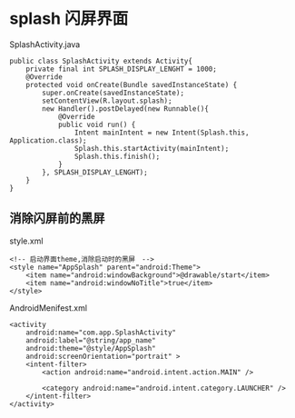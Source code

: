 # splash 闪屏界面

SplashActivity.java

	public class SplashActivity extends Activity{  
	    private final int SPLASH_DISPLAY_LENGHT = 1000;  
	    @Override  
	    protected void onCreate(Bundle savedInstanceState) {  
	        super.onCreate(savedInstanceState);  
	        setContentView(R.layout.splash);  
	        new Handler().postDelayed(new Runnable(){  
	            @Override  
	            public void run() {  
	                Intent mainIntent = new Intent(Splash.this, Application.class);  
	                Splash.this.startActivity(mainIntent);  
	                Splash.this.finish();  
	            }  
	        }, SPLASH_DISPLAY_LENGHT);  
	    }  
	}  




## 消除闪屏前的黑屏
style.xml

    <!-- 启动界面theme,消除启动时的黑屏　-->
    <style name="AppSplash" parent="android:Theme">
        <item name="android:windowBackground">@drawable/start</item>
        <item name="android:windowNoTitle">true</item>
    </style>

AndroidMenifest.xml

    <activity
        android:name="com.app.SplashActivity"
        android:label="@string/app_name"
        android:theme="@style/AppSplash"
        android:screenOrientation="portrait" >
        <intent-filter>
            <action android:name="android.intent.action.MAIN" />

            <category android:name="android.intent.category.LAUNCHER" />
        </intent-filter>
    </activity>



